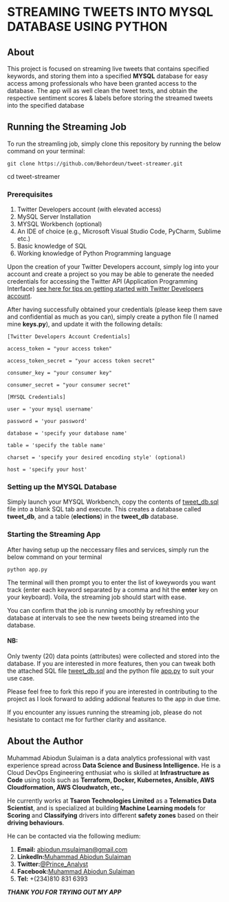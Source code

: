# STREAMING TWEETS INTO MYSQL DATABASE USING PYTHON

## About

This project is focused on streaming live tweets that contains specified keywords, and storing them into a specified **MYSQL** database for easy access among professionals who have been granted access to the database. The app will as well clean the tweet texts, and obtain the respective sentiment scores & labels before storing the streamed tweets into the specified database

## Running the Streaming Job

To run the streamling job, simply clone this repository by running the below command on your terminal:

`git clone https://github.com/Behordeun/tweet-streamer.git`

cd tweet-streamer

### Prerequisites

1. Twitter Developers account (with elevated access)
2. MySQL Server Installation
3. MYSQL Workbench (optional)
4. An IDE of choice (e.g., Microsoft Visual Studio Code, PyCharm, Sublime etc.)
5. Basic knowledge of SQL
6. Working knowledge of Python Programming language

Upon the creation of your Twitter Developers account, simply log into your account and create a project so you may be able to generate the needed credentials for accessing the Twitter API (Application Programming Interface) [see here for tips on getting started with Twitter Developers account](https://developer.twitter.com/en/docs/tutorials/step-by-step-guide-to-making-your-first-request-to-the-twitter-api-v2).

After having successfully obtained your credentials (please keep them save and confidential as much as you can), simply create a python file (I named mine **keys.py**), and update it with the following details:

`[Twitter Developers Account Credentials]`

`access_token = "your access token" `

`access_token_secret = "your access token secret" `

`consumer_key = "your consumer key" `

`consumer_secret = "your consumer secret"`

`[MYSQL Credentials]`

`user = 'your mysql username'`

`password = 'your password'`

`database = 'specify your database name'`

`table = 'specify the table name'`

`charset = 'specify your desired encoding style' (optional)`

`host = 'specify your host'`

### Setting up the MYSQL Database

Simply launch your MYSQL Workbench, copy the contents of [tweet_db.sql](https://github.com/Behordeun/tweet-streamer-MYSQL/blob/5fc999f497bacdf01ba29659232e7a609359ce4e/tweet_db.sql) file into a blank SQL tab and execute. This creates a database called **tweet_db**, and a table (**elections**) in the **tweet_db** database.

### Starting the Streaming App

After having setup up the neccessary files and services, simply run the below command on your terminal

`python app.py`

The terminal will then prompt you to enter the list of kweywords you want track (enter each keyword separated by a comma and hit the **enter** key on your keyboard). Voila, the streaming job should start with ease.

You can confirm that the job is running smoothly by refreshing your database at intervals to see the new tweets being streamed into the database.

#### NB:

Only twenty (20) data points (attributes) were collected and stored into the database. If you are interested in more features, then you can tweak both the attached SQL file [tweet_db.sql](https://github.com/Behordeun/tweet-streamer-MYSQL/blob/5fc999f497bacdf01ba29659232e7a609359ce4e/tweet_db.sql) and the python file [app.py](https://github.com/Behordeun/tweet-streamer-MYSQL/blob/5fc999f497bacdf01ba29659232e7a609359ce4e/app.py) to suit your use case.

Please feel free to fork this repo if you are interested in contributing to the project as I look forward to adding addional features to the app in due time.

If you encounter any issues running the streaming job, please do not hesistate to contact me for further clarity and assitance.

## About the Author

Muhammad Abiodun Sulaiman is a data analytics professional with vast experience spread across **Data Science and Business Intelligence.** He is a Cloud DevOps Engineering enthusiat who is skilled at **Infrastructure as Code** using tools such as **Terraform, Docker, Kubernetes, Ansible, AWS Cloudformation, AWS Cloudwatch, etc.,**

He currently works at **Tsaron Technologies Limited** as a **Telematics Data Scientist**, and is specialized at building **Machine Learning models** for **Scoring** and **Classifying** drivers into different **safety zones** based on their **driving behaviours**.

He can be contacted via the following medium:

1. __Email:__ abiodun.msulaiman@gmail.com
2. __LinkedIn:__[Muhammad Abiodun Sulaiman](https://www.linkedin.com/in/muhammad-abiodun-sulaiman)
3. __Twitter:__[@Prince_Analyst](https://www.twitter.com/Prince_Analyst)
4. __Facebook:__[Muhammad Abiodun Sulaiman](https://www.facebook.com/muhammad.herbehordeun)
5. __Tel:__ +(234)810 831 6393

***THANK YOU FOR TRYING OUT MY APP***
